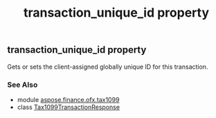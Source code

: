 ﻿---
title: transaction_unique_id property
second_title: Aspose.Finance for Python via .NET API References
description: 
type: docs
weight: 60
url: /python-net/aspose.finance.ofx.tax1099/tax1099transactionresponse/transaction_unique_id/
is_root: false
---

## transaction_unique_id property


Gets or sets the client-assigned globally unique ID for this transaction.

### See Also
* module [aspose.finance.ofx.tax1099](../../)
* class [Tax1099TransactionResponse](/finance/python-net/aspose.finance.ofx.tax1099/tax1099transactionresponse)
